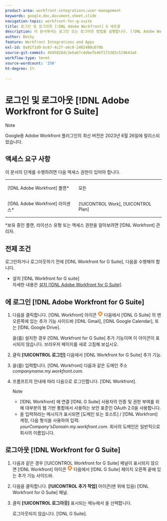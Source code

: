 ```yaml
---
product-area: workfront-integrations;user-management
keywords: google,doc,document,sheet,slide
navigation-topic: workfront-for-g-suite
title: 로그인 및 로그아웃 [!DNL Adobe Workfront] G 세트용
description: 이 문서에서는 로그인 또는 로그아웃 방법을 설명합니다. [!DNL Adobe Workfront for] G suite 통합.
author: Becky
feature: Workfront Integrations and Apps
exl-id: 8a91f1d9-bc67-4c27-a6c0-2482488c670b
source-git-commit: 4b95828dc3e6a67c4dbefb46f173303c519643a9
workflow-type: tm+mt
source-wordcount: '250'
ht-degree: 1%

---
```


# 로그인 및 로그아웃 [!DNL Adobe Workfront for G Suite]

>[!NOTE]
>
>Google용 Adobe Workfront 플러그인의 최신 버전은 2023년 6월 26일에 릴리스되었습니다.

## 액세스 요구 사항

이 문서의 단계를 수행하려면 다음 액세스 권한이 있어야 합니다.

<table style="table-layout:auto"> 
 <col> 
 <col> 
 <tbody> 
  <tr> 
   <td role="rowheader">[!DNL Adobe Workfront] 플랜*</td> 
   <td> <p>모든</p> </td> 
  </tr> 
  <tr> 
   <td role="rowheader">[!DNL Adobe Workfront] 라이센스*</td> 
   <td> <p>[!UICONTROL Work], [!UICONTROL Plan]</p> </td> 
  </tr> 
   </tbody> 
</table>

&#42;보유 중인 플랜, 라이선스 유형 또는 액세스 권한을 알아보려면 [!DNL Workfront] 관리자.

## 전제 조건

로그인하거나 로그아웃하기 전에 [!DNL Workfront for G Suite], 다음을 수행해야 합니다.

* 설치 [!DNL Workfront for G suite]\
   자세한 내용은 [설치 [!DNL Adobe Workfront for G Suite]](../../workfront-integrations-and-apps/workfront-for-g-suite/install-workfront-for-gsuite.md).

## 에 로그인 [!DNL Adobe Workfront for G Suite]

1. 다음을 클릭합니다. [!DNL Workfront] 아이콘 ![](assets/wf-lion-icon.png) 다음에서 [!DNL G Suite] 의 맨 오른쪽에 있는 추가 기능 사이드바 [!DNL Gmail], [!DNL Google Calendar], 또는 [!DNL Google Drive].

   을(를) 설치한 경우 [!DNL Workfront for G Suite] 추가 기능이며 이 아이콘이 표시되지 않습니다. 브라우저 페이지를 새로 고침해 보십시오.

1. 클릭 **[!UICONTROL 로그인]** 다음에서 [!DNL Workfront for G Suite] 추가 기능.
1. 을(를) 입력합니다. [!DNL Workfront] 다음과 같은 도메인 주소 *companyname.my.workfront.com*.
1. 프롬프트의 안내에 따라 다음으로 로그인합니다. [!DNL Workfront].

   >[!NOTE]
   >
   >* [!DNL Workfront] 에 연결 [!DNL G Suite] 사용자의 인증 및 권한 부여를 위해 대부분의 웹 기반 통합에서 사용하는 보안 표준인 OAuth 2.0을 사용합니다.
   >* 을 입력하라는 메시지가 표시되면 [도메인 또는 호스트] / [!DNL Workfront] 계정, 다음 형식을 사용하여 입력: *yourCompany&#39;sDomain.my.workfront.com*. 회사의 도메인은 일반적으로 회사의 이름입니다.


## 로그아웃 [!DNL Workfront for G Suite]

1. 다음과 같은 경우 [!UICONTROL Workfront for G Suite] 패널이 표시되지 않으면 [!DNL Workfront] 아이콘 ![](assets/wf-lion-icon.png) 다음에서 [!DNL G Suite] 페이지 오른쪽 끝에 있는 추가 기능 사이드바.
1. 다음을 클릭합니다. **[!UICONTROL 추가 작업]** 아이콘(맨 위에 있음) [!DNL Workfront for G Suite] 패널.

1. 클릭 **[!UICONTROL 로그아웃]** 표시되는 메뉴에서 을 선택합니다.

   로그아웃되지 않습니다. [!DNL G Suite].
